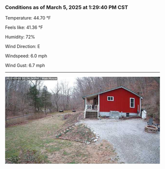 ### Conditions as of March 5, 2025 at 1:29:40 PM CST 

Temperature: 44.70 &deg;F

Feels like: 41.36 &deg;F

Humidity: 72%

Wind Direction: E

Windspeed: 6.0 mph

Wind Gust: 6.7 mph

---

<img src="./images/latest.jpeg"/>

